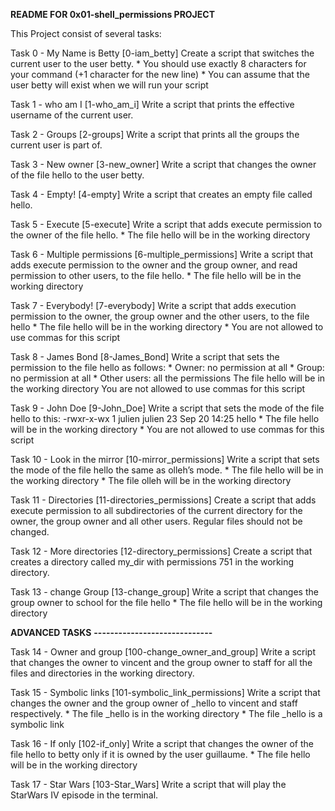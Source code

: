 **README FOR 0x01-shell_permissions PROJECT**

This Project consist of several tasks:

Task 0 - My Name is Betty [0-iam_betty]
       	 Create a script that switches the current user to the user betty.
	 *	You should use exactly 8 characters for your command (+1 character for the new line)
	 *	You can assume that the user betty will exist when we will run your script

Task 1 - who am I [1-who_am_i]
       	 Write a script that prints the effective username of the current user.

Task 2 - Groups [2-groups]
       	 Write a script that prints all the groups the current user is part of.

Task 3 - New owner [3-new_owner]
       	 Write a script that changes the owner of the file hello to the user betty.

Task 4 - Empty! [4-empty]
       	 Write a script that creates an empty file called hello.

Task 5 - Execute [5-execute]
       	 Write a script that adds execute permission to the owner of the file hello.
	 *     The file hello will be in the working directory

Task 6 - Multiple permissions [6-multiple_permissions]
       	 Write a script that adds execute permission to the owner and the group owner, and read permission to other users, to the file hello.
	 *     The file hello will be in the working directory

Task 7 - Everybody! [7-everybody]
       	 Write a script that adds execution permission to the owner, the group owner and the other users, to the file hello
	 *     The file hello will be in the working directory
	 *     You are not allowed to use commas for this script

Task 8 - James Bond [8-James_Bond]
       	 Write a script that sets the permission to the file hello as follows:
	 *     Owner: no permission at all
	 *     Group: no permission at all
	 *     Other users: all the permissions
      	 The file hello will be in the working directory You are not allowed to use commas for this script

Task 9 - John Doe [9-John_Doe]
       	 Write a script that sets the mode of the file hello to this:
	       -rwxr-x-wx 1 julien julien 23 Sep 20 14:25 hello
	 *     The file hello will be in the working directory
	 *     You are not allowed to use commas for this script

Task 10 - Look in the mirror [10-mirror_permissions]
     	  Write a script that sets the mode of the file hello the same as olleh’s mode.
	  *	The file hello will be in the working directory
	  *	The file olleh will be in the working directory

Task 11 - Directories [11-directories_permissions]
     	  Create a script that adds execute permission to all subdirectories of the current directory for the owner, the group owner and all other users.
	  Regular files should not be changed.

Task 12 - More directories [12-directory_permissions]
     	  Create a script that creates a directory called my_dir with permissions 751 in the working directory.

Task 13 - change Group [13-change_group]
     	  Write a script that changes the group owner to school for the file hello
	  *	The file hello will be in the working directory

**ADVANCED TASKS**
**-----------------------------**

Task 14 - Owner and group [100-change_owner_and_group]
     	  Write a script that changes the owner to vincent and the group owner to staff for all the files and directories in the working directory.

Task 15 - Symbolic links [101-symbolic_link_permissions]
     	  Write a script that changes the owner and the group owner of _hello to vincent and staff respectively.
	  *	The file _hello is in the working directory
	  *	The file _hello is a symbolic link

Task 16 - If only [102-if_only]
     	  Write a script that changes the owner of the file hello to betty only if it is owned by the user guillaume.
	  *	The file hello will be in the working directory

Task 17 - Star Wars [103-Star_Wars]
     	  Write a script that will play the StarWars IV episode in the terminal.